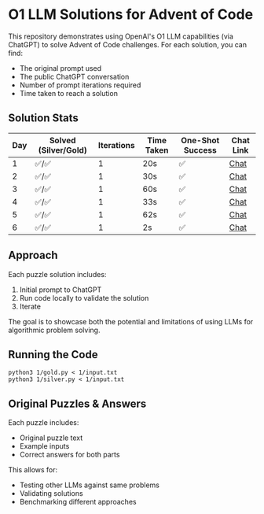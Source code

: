 # O1 LLM Solutions for Advent of Code

This repository demonstrates using OpenAI's O1 LLM capabilities (via ChatGPT) to solve Advent of Code challenges. For each solution, you can find:

- The original prompt used
- The public ChatGPT conversation
- Number of prompt iterations required
- Time taken to reach a solution

## Solution Stats

| Day | Solved (Silver/Gold) | Iterations | Time Taken | One-Shot Success | Chat Link |
|-----|---------------------|------------|------------|------------------|-----------|
| 1   | ✅/✅               | 1          | 20s        | ✅               | [Chat](https://chatgpt.com/share/674c9de5-1d4c-8005-8b67-2bb1029cb4b9) |
| 2   | ✅/✅               | 1          | 30s        | ✅               | [Chat](https://chatgpt.com/share/674d42f4-1424-8005-826b-453db70d2645) |
| 3   | ✅/✅               | 1          | 60s        | ✅               | [Chat](https://chatgpt.com/share/674ea076-a0f4-8005-944d-2653f0991c5c) |
| 4   | ✅/✅               | 1          | 33s        | ✅               | [Chat](https://chatgpt.com/share/67504736-fc5c-8005-a5b7-b4e8ddb0c854) |
| 5   | ✅/✅               | 1          | 62s        | ✅               | [Chat](https://chatgpt.com/share/67517d28-9acc-8005-b33c-abc378bc0177) |
| 6   | ✅/✅               | 1          | 2s        |  ✅               | [Chat](https://chatgpt.com/share/6752973a-9bc0-8005-a40e-053888cbaf9f) |

## Approach

Each puzzle solution includes:
1. Initial prompt to ChatGPT
2. Run code locally to validate the solution
3. Iterate

The goal is to showcase both the potential and limitations of using LLMs for algorithmic problem solving.

## Running the Code

```
python3 1/gold.py < 1/input.txt
python3 1/silver.py < 1/input.txt
```

## Original Puzzles & Answers

Each puzzle includes:
- Original puzzle text
- Example inputs
- Correct answers for both parts

This allows for:
- Testing other LLMs against same problems
- Validating solutions
- Benchmarking different approaches

